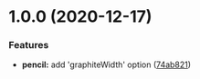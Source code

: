 # 1.0.0 (2020-12-17)


### Features

* **pencil:** add 'graphiteWidth' option ([74ab821](https://github.com/MuhammadAlsaied/semver/commit/74ab8217107abd39c8f0b037deb0c98d5f064b99))
